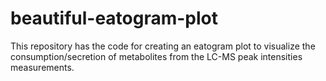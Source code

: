 # beautiful-eatogram-plot

This repository has the code for creating an eatogram plot to visualize the consumption/secretion of metabolites from the LC-MS peak intensities measurements.
